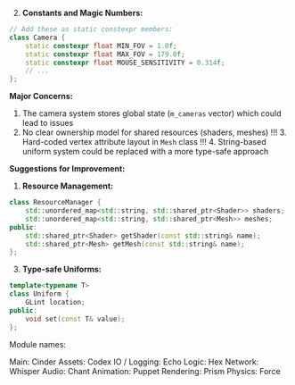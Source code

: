 2. **Constants and Magic Numbers:**
```cpp
// Add these as static constexpr members:
class Camera {
    static constexpr float MIN_FOV = 1.0f;
    static constexpr float MAX_FOV = 179.0f;
    static constexpr float MOUSE_SENSITIVITY = 0.314f;
    // ...
};
```

**Major Concerns:**

1. The camera system stores global state (`m_cameras` vector) which could lead to issues
2. No clear ownership model for shared resources (shaders, meshes)
!!! 3. Hard-coded vertex attribute layout in `Mesh` class
!!! 4. String-based uniform system could be replaced with a more type-safe approach

**Suggestions for Improvement:**

1. **Resource Management:**
```cpp
class ResourceManager {
    std::unordered_map<std::string, std::shared_ptr<Shader>> shaders;
    std::unordered_map<std::string, std::shared_ptr<Mesh>> meshes;
public:
    std::shared_ptr<Shader> getShader(const std::string& name);
    std::shared_ptr<Mesh> getMesh(const std::string& name);
};
```

3. **Type-safe Uniforms:**
```cpp
template<typename T>
class Uniform {
    GLint location;
public:
    void set(const T& value);
};
```

Module names:

Main: Cinder
Assets: Codex
IO / Logging: Echo
Logic: Hex
Network: Whisper
Audio: Chant
Animation: Puppet
Rendering: Prism
Physics: Force